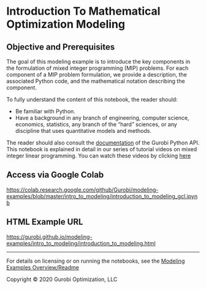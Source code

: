 # Introduction To Mathematical Optimization Modeling

## Objective and Prerequisites

The goal of this modeling example is to introduce the key components in the formulation of mixed integer programming (MIP) problems. For each component of a MIP problem formulation, we provide a description,  the associated Python code,  and the mathematical notation describing the component.

To fully understand the content of this notebook, the reader should:

* Be familiar with Python.
* Have a background in any branch of engineering, computer science, economics, statistics, any branch of the “hard” sciences, or any discipline that uses quantitative models and methods.

The reader should also consult the  [documentation](https://www.gurobi.com/resources/?category-filter=documentation)
of the Gurobi Python API.
This notebook is explained in detail in our series of tutorial videos on mixed integer linear programming.
You can watch these videos by clicking 
[here](https://www.gurobi.com/resource/tutorial-mixed-integer-linear-programming/)

## Access via Google Colab

https://colab.research.google.com/github/Gurobi/modeling-examples/blob/master/intro_to_modeling/introduction_to_modeling_gcl.ipynb

## HTML Example URL

https://gurobi.github.io/modeling-examples/intro_to_modeling/introduction_to_modeling.html


----
For details on licensing or on running the notebooks, see the [Modeling Examples Overview/Readme](https://github.com/Gurobi/modeling-examples/)


Copyright © 2020 Gurobi Optimization, LLC
